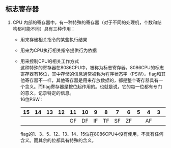 ## 标志寄存器     
1.  CPU 内部的寄存器中，有一种特殊的寄存器（对于不同的处理机，个数和结构都可能不同）具有三种作用：      
    + 用来存储相关指令的某些执行结果      
    + 用来为CPU执行相关指令提供行为依据       
    + 用来控制CPU的相关工作方式       
    这种特殊的寄存器在8086CPU中，被称为标志寄存器。8086CPU的标志寄存器有16位，其中存储的信息通常被称为程序状态字（PSW）。flag和其他寄存器不一样，其他寄存器是用来存放数据的，都是整个寄存器具有一个含义。而flag寄存器是按位起作用的。也就是说，它的每一位都有专门的意义，记录特定的信息。      
      16位PSW：       
       
      |15|14|13|12|11|10|9|8|7|6|5|4|3|2|1|0|
      |:-:|:-:|:-:|:-:|:-:|:-:|:-:|:-:|:-:|:-:|:-:|:-:|:-:|:-:|:-:|:-:|
      | | | | |OF|DF|IF|TF|SF|ZF| |AF| |PF| |CF|
       
      flag的1、3、5、12、13、14、15位在8086CPU中没有使用，不具有任何含义。而其余的位都具有特殊的含义。      
